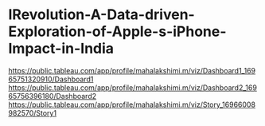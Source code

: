 # IRevolution-A-Data-driven-Exploration-of-Apple-s-iPhone-Impact-in-India
https://public.tableau.com/app/profile/mahalakshimi.m/viz/Dashboard1_16965751320910/Dashboard1
https://public.tableau.com/app/profile/mahalakshimi.m/viz/Dashboard2_16965756396180/Dashboard2
https://public.tableau.com/app/profile/mahalakshimi.m/viz/Story_16966008982570/Story1
